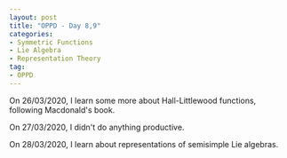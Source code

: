 ```yaml
---
layout: post
title: "OPPD - Day 8,9"
categories: 
- Symmetric Functions
- Lie Algebra
- Representation Theory
tag: 
- OPPD
---
```


On 26/03/2020, I learn some more about Hall-Littlewood functions, following
Macdonald's book. 

On 27/03/2020, I didn't do anything productive. 

On 28/03/2020, I learn about representations of semisimple Lie algebras. 